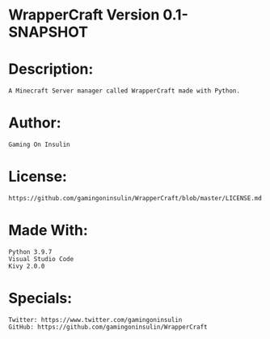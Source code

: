 # WrapperCraft Version 0.1-SNAPSHOT

# Description: 
    A Minecraft Server manager called WrapperCraft made with Python.
# Author:
    Gaming On Insulin

# License:
    https://github.com/gamingoninsulin/WrapperCraft/blob/master/LICENSE.md

# Made With:
    Python 3.9.7
    Visual Studio Code
    Kivy 2.0.0

# Specials:
    Twitter: https://www.twitter.com/gamingoninsulin 
    GitHub: https://github.com/gamingoninsulin/WrapperCraft

